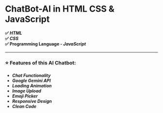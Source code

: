 <h1>ChatBot-AI in HTML CSS & JavaScript</h1>
<h4>✅ <i>HTML</i><br>✅ <i>CSS</i><br>✅ Programming Language - <i>JavaScript</i></h4>
<hr>
<h3>⭐ Features of this AI Chatbot:</h3>
<ul>
<li><b><i>Chat Functionality</i></b></li>
<li><b><i>Google Gemini API</i></b></li>
<li><b><i>Loading Animation</i></b></li>
<li><b><i>Image Upload</i></b></li>
<li><b><i>Emoji Picker</i></b></li>
<li><b><i>Responsive Design</i></b></li>
<li><b><i>Clean Code</i></b></li>
</ul>
